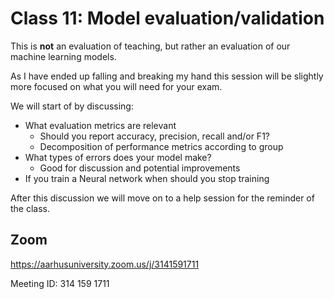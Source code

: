 # Class 11: Model evaluation/validation
This is **not** an evaluation of teaching, but rather an evaluation of our machine learning models.

As I have ended up falling and breaking my hand this session will be slightly more focused on what you will need for your exam.

We will start of by discussing:
- What evaluation metrics are relevant
  - Should you report accuracy, precision, recall and/or F1?
  - Decomposition of performance metrics according to group
- What types of errors does your model make?
  - Good for discussion and potential improvements
- If you train a Neural network when should  you stop training


After this discussion we will move on to a help session for the reminder of the class.

## Zoom
https://aarhusuniversity.zoom.us/j/3141591711

Meeting ID: 314 159 1711
